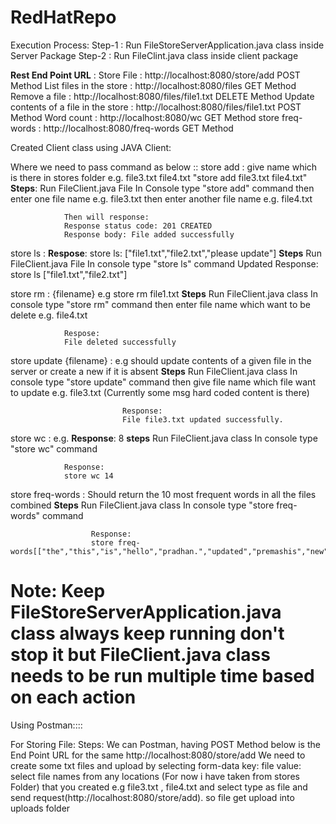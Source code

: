 # RedHatRepo

Execution Process:
Step-1 : Run FileStoreServerApplication.java class inside Server Package
Step-2 : Run FileClint.java class inside client package    

**Rest End Point URL** :
Store File                              : http://localhost:8080/store/add          POST Method
List files in the store                 : http://localhost:8080/files              GET Method
Remove a file                           : http://localhost:8080/files/file1.txt    DELETE Method
Update contents of a file in the store  : http://localhost:8080/files/file1.txt    POST Method
Word count                              : http://localhost:8080/wc                 GET Method
store freq-words                        : http://localhost:8080/freq-words         GET Method

Created Client class using JAVA Client:

Where we need to pass command as below ::
store add :     give name which is there in stores folder e.g. file3.txt file4.txt "store add file3.txt file4.txt"
                **Steps**:
                Run FileClient.java File
                In Console type "store add" command
                then enter one file name e.g. file3.txt
                then enter another file name e.g. file4.txt

                Then will response: 
                Response status code: 201 CREATED
                Response body: File added successfully
                
store ls  :     **Respose**: store ls: ["file1.txt","file2.txt","please update"]
                **Steps**
                Run FileClient.java File
                In console type "store ls" command
Updated
                Response:
                store ls ["file1.txt","file2.txt"]
                
store rm  :    {filename}  e.g store rm file1.txt
                **Steps**
                Run FileClient.java class
                In console type "store rm" command
                then enter file name which want to be delete e.g. file4.txt

                Respose:
                File deleted successfully
                
store update {filename}  :   e.g should update contents of a given file in the server or create a new if it is absent
                             **Steps**
                             Run FileClient.java class
                             In console type "store update" command
                             then give file name which file want to update e.g. file3.txt (Currently some msg hard coded content is there)
                             
                             Response:  
                             File file3.txt updated successfully.
                             
store wc  :     e.g. **Response**: 8
                **steps**
                Run FileClient.java class
                In console type "store wc" command

                Response:
                store wc 14
                
store freq-words  :   Should return the 10 most frequent words in all the files combined
                      **Steps**
                      Run FileClient.java class
                      In console type "store freq-words" command
                      
                      Response:
                      store freq-words[["the","this","is","hello","pradhan.","updated","premashis","new","update","content"]]
                      
Note: Keep FileStoreServerApplication.java class always keep running don't stop it but FileClient.java class needs to be run multiple time based on each action
===========================================================================================
Using Postman::::

For Storing File:
Steps:
We can Postman, having POST Method below is the End Point URL for the same
http://localhost:8080/store/add
We need to create some txt files and upload by selecting form-data
key: file
value: select file names from any locations (For now i have taken from stores Folder) that you created
e.g file3.txt , file4.txt and select type as file
and send request(http://localhost:8080/store/add). so file get upload into uploads folder
  
